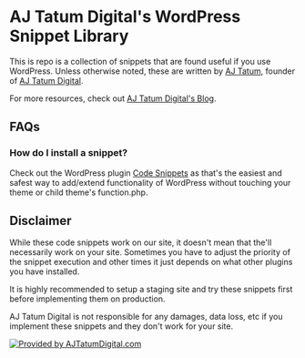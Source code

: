 # AJ Tatum Digital's WordPress Snippet Library

This is repo is a collection of snippets that are found useful if you use WordPress. Unless otherwise noted, these are written by [AJ Tatum](https://github.com/ajtatum/), founder of [AJ Tatum Digital](https://ajtatumdigital.com/?utm_source=github&utm_medium=website&utm_campaign=organic_link).

For more resources, check out [AJ Tatum Digital's Blog](https://ajtatumdigital.com/blog/?utm_source=github&utm_medium=website&utm_campaign=organic_link).

## FAQs

### How do I install a snippet?

Check out the WordPress plugin [Code Snippets](https://wordpress.org/plugins/code-snippets/) as that's the easiest and safest way to add/extend functionality of WordPress without touching your theme or child theme's function.php.

## Disclaimer

While these code snippets work on our site, it doesn't mean that the'll necessarily work on your site. Sometimes you have to adjust the priority of the snippet execution and other times it just depends on what other plugins you have installed.

It is highly recommended to setup a staging site and try these snippets first before implementing them on production.

AJ Tatum Digital is not responsible for any damages, data loss, etc if you implement these snippets and they don't work for your site.

[![Provided by AJTatumDigital.com](https://ajtatumdigital.com/wp-content/uploads/assets/symbol/aj-tatum-symbol-favicon-rounded-128x128.png "Provided by AJTatumDigital.com")](https://ajtatumdigital.com/?utm_source=github&utm_medium=website&utm_campaign=organic_link)
